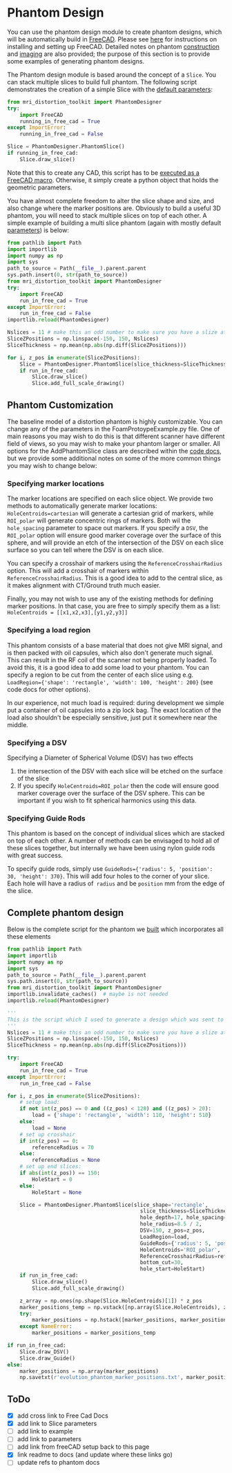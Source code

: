 # Phantom Design

You can use the phantom design module to create phantom designs, which will be automatically build in [FreeCAD](https://www.freecadweb.org/). Please see [here](https://acrf-image-x-institute.github.io/mri_distortion_toolkit/FreeCADsetup.html#setting-up-freecad) for instructions on installing and setting up FreeCAD. Detailed notes on phantom [construction](https://acrf-image-x-institute.github.io/mri_distortion_toolkit/phantom_construction.html) and [imaging](https://acrf-image-x-institute.github.io/mri_distortion_toolkit/phantom_imaging.html) are also provided; the purpose of this section is to provide some examples of generating phantom designs.

The Phantom design module is based around the concept of a `Slice`. You can stack multiple slices to build full phantom. The following script demonstrates the creation of a simple Slice with the [default parameters](https://acrf-image-x-institute.github.io/mri_distortion_toolkit/code_docs.html#module-mri_distortion_toolkit.PhantomDesigner):

```python
from mri_distortion_toolkit import PhantomDesigner
try:
    import FreeCAD
    running_in_free_cad = True
except ImportError:
    running_in_free_cad = False

Slice = PhantomDesigner.PhantomSlice()
if running_in_free_cad:
    Slice.draw_slice()
```

Note that this to create any CAD, this script has to be [executed as a FreeCAD macro](https://acrf-image-x-institute.github.io/mri_distortion_toolkit/FreeCADsetup.html). Otherwise, it simply create a python object that holds the geometric parameters.

You have almost complete freedom to alter the slice shape and size, and also change where the marker positions are. Obviously to build a useful 3D phantom, you will need to stack multiple slices on top of each other. A simple example of building a multi slice phantom (again with mostly default [parameters](https://acrf-image-x-institute.github.io/mri_distortion_toolkit/code_docs.html#module-mri_distortion_toolkit.PhantomDesigner)) is below:

```python
from pathlib import Path
import importlib
import numpy as np
import sys
path_to_source = Path(__file__).parent.parent
sys.path.insert(0, str(path_to_source))
from mri_distortion_toolkit import PhantomDesigner
try:
    import FreeCAD
    run_in_free_cad = True
except ImportError:
    run_in_free_cad = False
importlib.reload(PhantomDesigner)

Nslices = 11 # make this an odd number to make sure you have a slize at z=0
SliceZPositions = np.linspace(-150, 150, Nslices)
SliceThickness = np.mean(np.abs(np.diff(SliceZPositions)))

for i, z_pos in enumerate(SliceZPositions):
    Slice = PhantomDesigner.PhantomSlice(slice_thickness=SliceThickness, z_pos=z_pos)
    if run_in_free_cad:
        Slice.draw_slice()
        Slice.add_full_scale_drawing()
```

## Phantom Customization

The baseline model of a distortion phantom is highly customizable. You can change any of the parameters in the FoamProtoypeExample.py file. One of main reasons you may wish to do this is that different scanner have different field of views, so you may wish to make your phantom larger or smaller.
All options for the AddPhantomSlice class are described within the [code docs](), but we provide some additional notes on some of the more common things you may wish to change below:

### Specifying marker locations 

The marker locations are specified on each slice object. We provide two methods to automatically generate marker locations: ```HoleCentroids=cartesian``` will generate a cartesian grid of markers, while ```ROI_polar```  will generate concentric rings of markers. Both wil the ```hole_spacing``` parameter to space out markers. If you specify a ```DSV```,  the ```ROI_polar``` option will ensure good marker coverage over the surface of this sphere, and will provide an etch of the intersection of the DSV on each slice surface so you can tell where the DSV is on each slice.

You can specify a crosshair of markers using the ```ReferenceCrosshairRadius``` option. This will add a crosshair of markers within ```ReferenceCrosshairRadius```. This is a good idea to add to the central slice, as it makes alignment with CT/Ground truth much easier.

Finally, you may not wish to use any of the existing methods for defining marker positions. In that case, you are free to simply specify them as a list: ```HoleCentroids = [[x1,x2,x3],[y1,y2,y3]]```

### Specifying a load region

This phantom consists of a base material that does not give MRI signal, and is then packed with oil capsules, which also don't generate much signal. This can result in the RF coil of the scanner not being properly loaded. To avoid this, it is a good idea to add some load to your phantom. You can specify a region to be cut from the center of each slice using e.g. ```LoadRegion={'shape': 'rectangle', 'width': 100, 'height': 200}``` (see code docs for other options).

In our experience, not much load is required: during development we simple put a container of oil capsules into a zip lock bag. The exact location of the load also shouldn't be especially sensitive, just put it somewhere near the middle. 

### Specifying a DSV

Specifying a Diameter of Spherical Volume (DSV) has two effects

1. the intersection of the DSV with each slice will be etched on the surface of the slice
2. If you specify ```HoleCentroids=ROI_polar``` then the code will ensure good marker coverage over the surface of the DSV sphere. This can be important if you wish to fit spherical harmonics using this data.

### Specifying Guide Rods

This phantom is based on the concept of individual slices which are stacked on top of each other. A number of methods can be envisaged to hold all of these slices together, but internally we have been using nylon guide rods with great success. 

To specify guide rods, simply use ```GuideRods={'radius': 5, 'position': 30, 'height': 370}```. This will add four holes to the corner of your slice. Each hole will have a radius of` radius` and be  `position` mm from the edge of the slice.

## Complete phantom design

Below is the complete script for the phantom we [built]() which incorporates all these elements

```python
from pathlib import Path
import importlib
import numpy as np
import sys
path_to_source = Path(__file__).parent.parent
sys.path.insert(0, str(path_to_source))
from mri_distortion_toolkit import PhantomDesigner
importlib.invalidate_caches()  # maybe is not needed
importlib.reload(PhantomDesigner)

'''
This is the script which I used to generate a design which was sent to Evolution Gear
'''
Nslices = 11 # make this an odd number to make sure you have a slize at z=0
SliceZPositions = np.linspace(-150, 150, Nslices)
SliceThickness = np.mean(np.abs(np.diff(SliceZPositions)))

try:
    import FreeCAD
    run_in_free_cad = True
except ImportError:
    run_in_free_cad = False

for i, z_pos in enumerate(SliceZPositions):
    # setup load:
    if not int(z_pos) == 0 and ((z_pos) < 120) and ((z_pos) > 20):
        load = {'shape': 'rectangle', 'width': 110, 'height': 510}
    else:
        load = None
    # set up crosshair
    if int(z_pos) == 0:
        referenceRadius = 70
    else:
        referenceRadius = None
    # set up end slices:
    if abs(int(z_pos)) == 150:
        HoleStart = 0
    else:
        HoleStart = None

    Slice = PhantomDesigner.PhantomSlice(slice_shape='rectangle',
                                           slice_thickness=SliceThickness, HVL_x=390 / 2, HVL_Y=390 / 2,
                                           hole_depth=17, hole_spacing=25,
                                           hole_radius=8.5 / 2,
                                           DSV=150, z_pos=z_pos,
                                           LoadRegion=load,
                                           GuideRods={'radius': 5, 'position': 20, 'height': 370},
                                           HoleCentroids='ROI_polar',
                                           ReferenceCrosshairRadius=referenceRadius,
                                           bottom_cut=30,
                                           hole_start=HoleStart)
    if run_in_free_cad:
        Slice.draw_slice()
        Slice.add_full_scale_drawing()

    z_array = np.ones(np.shape(Slice.HoleCentroids)[1]) * z_pos
    marker_positions_temp = np.vstack([np.array(Slice.HoleCentroids), z_array])
    try:
        marker_positions = np.hstack([marker_positions, marker_positions_temp])
    except NameError:
        marker_positions = marker_positions_temp

if run_in_free_cad:
    Slice.draw_DSV()
    Slice.draw_Guide()
else:
    marker_positions = np.array(marker_positions)
    np.savetxt(r'evolution_phantom_marker_positions.txt', marker_positions)

```



## ToDo

- [x] add cross link to Free Cad Docs
- [x] add link to Slice parameters
- [ ] add link to example
- [ ] add link to parameters
- [ ] add link from freeCAD setup back to this page
- [x] link readme to docs (and update where these links go)
- [ ] update refs to phantom docs